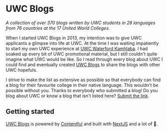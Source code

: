 # UWC Blogs

_A collection of over 370 blogs written by UWC students in 28 languages from 76 countries at the 17 United World Colleges._

When I started UWC Blogs in 2013, my intention was to give UWC applicants a glimpse into life at UWC. At the time I was waiting impatiently to start my own UWC experience at [UWC Waterford Kamhlaba](https://uwcblogs.com/uwc-waterford-kamhlaba). I had soaked up every bit of UWC promotional material, but I still couldn't quite imagine what UWC would be like. So I read through every blog about UWC I could find and eventually created [UWC Blogs](https://uwcblogs.com) to share the blogs with other UWC hopefuls.

I strive to make the list as extensive as possible so that everybody can find a blog for their favourite college in their native language. This wouldn't be possible without you. Thanks to everybody who submitted a blog! Do you blog about UWC or know a blog that isn't listed here? [Submit the link](https://uwcblogs.com/submit).


## Getting started

[UWC Blogs](https://uwcblogs.com) is powered by [Contentful](https://contentful.com) and built with [NextJS](https://github.com/zeit/next.js/) and a lot of 💜.
